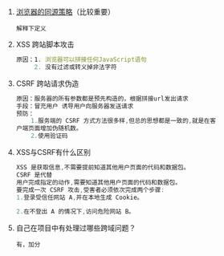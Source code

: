1. [浏览器的同源策略](http://www.ruanyifeng.com/blog/2016/04/same-origin-policy.html)（比较重要）

   ```
   解释下定义
   ```

2. XSS 跨站脚本攻击

   ```js
   原因：1. 浏览器可以拼接任何JavaScript语句
        2. 没有过滤或转义掉非法字符
   ```

3. CSRF 跨站请求伪造

   ```js
   原因：服务器的所有参数都是预先构造的，根据拼接url发出请求
   手段：冒充用户 诱导用户向服务器发送请求
   预防：
       1.服务端的 CSRF 方式方法很多样,但总的思想都是一致的,就是在客
   户端页面增加伪随机数。
       2.使用验证码
   ```

4. XSS与CSRF有什么区别

   ```js
   XSS 是获取信息,不需要提前知道其他用户页面的代码和数据包。
   CSRF 是代替
   用户完成指定的动作,需要知道其他用户页面的代码和数据包。 
   要完成一次 CSRF 攻击,受害者必须依次完成两个步骤: 
   1.登录受信任网站 A,并在本地生成 Cookie。

   2.在不登出 A 的情况下,访问危险网站 B。
   ```

5. 自己在项目中有处理过哪些跨域问题？

   ```
   有，加分
   ```



